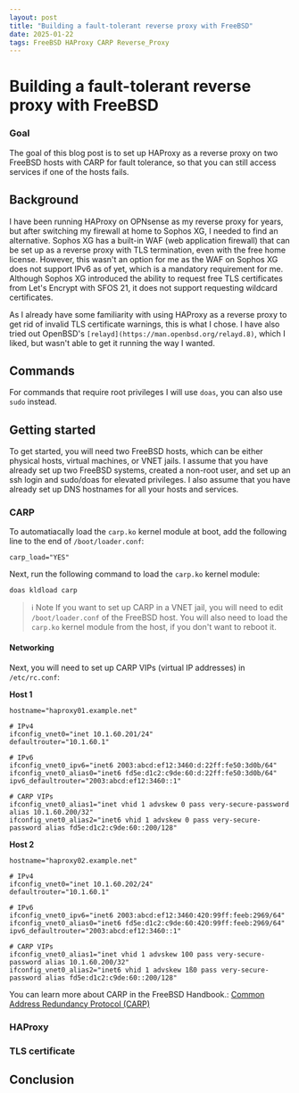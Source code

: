 ```yaml
---
layout: post
title: "Building a fault-tolerant reverse proxy with FreeBSD"
date: 2025-01-22
tags: FreeBSD HAProxy CARP Reverse_Proxy
---
```


# Building a fault-tolerant reverse proxy with FreeBSD

### Goal

The goal of this blog post is to set up HAProxy as a reverse proxy on two FreeBSD hosts with CARP for fault tolerance, so that you can still access services if one of the hosts fails.

## Background

I have been running HAProxy on OPNsense as my reverse proxy for years, but after switching my firewall at home to Sophos XG, I needed to find an alternative.
Sophos XG has a built-in WAF (web application firewall) that can be set up as a reverse proxy with TLS termination, even with the free home license.
However, this wasn't an option for me as the WAF on Sophos XG does not support IPv6 as of yet, which is a mandatory requirement for me.
Although Sophos XG introduced the ability to request free TLS certificates from Let's Encrypt with SFOS 21, it does not support requesting wildcard certificates.

As I already have some familiarity with using HAProxy as a reverse proxy to get rid of invalid TLS certificate warnings, this is what I chose.
I have also tried out OpenBSD's `[relayd](https://man.openbsd.org/relayd.8)`, which I liked, but wasn't able to get it running the way I wanted.

## Commands

For commands that require root privileges I will use `doas`, you can also use `sudo` instead.

## Getting started

To get started, you will need two FreeBSD hosts, which can be either physical hosts, virtual machines, or VNET jails.
I assume that you have already set up two FreeBSD systems, created a non-root user, and set up an ssh login and sudo/doas for elevated privileges.
I also assume that you have already set up DNS hostnames for all your hosts and services.


### CARP

To automatiacally load the `carp.ko` kernel module at boot, add the following line to the end of `/boot/loader.conf`:
```shell
carp_load="YES"
```

Next, run the following command to load the `carp.ko` kernel module:
```
doas kldload carp
```

> ℹ️ Note
> If you want to set up CARP in a VNET jail, you will need to edit `/boot/loader.conf` of the FreeBSD host.
> You will also need to load the `carp.ko` kernel module from the host, if you don't want to reboot it.

#### Networking

Next, you will need to set up CARP VIPs (virtual IP addresses) in `/etc/rc.conf`:

**Host 1**
```
hostname="haproxy01.example.net"

# IPv4
ifconfig_vnet0="inet 10.1.60.201/24"
defaultrouter="10.1.60.1"

# IPv6
ifconfig_vnet0_ipv6="inet6 2003:abcd:ef12:3460:d:22ff:fe50:3d0b/64"
ifconfig_vnet0_alias0="inet6 fd5e:d1c2:c9de:60:d:22ff:fe50:3d0b/64"
ipv6_defaultrouter="2003:abcd:ef12:3460::1"

# CARP VIPs
ifconfig_vnet0_alias1="inet vhid 1 advskew 0 pass very-secure-password alias 10.1.60.200/32"
ifconfig_vnet0_alias2="inet6 vhid 1 advskew 0 pass very-secure-password alias fd5e:d1c2:c9de:60::200/128"
```

**Host 2**
```
hostname="haproxy02.example.net"

# IPv4
ifconfig_vnet0="inet 10.1.60.202/24"
defaultrouter="10.1.60.1"

# IPv6
ifconfig_vnet0_ipv6="inet6 2003:abcd:ef12:3460:420:99ff:feeb:2969/64"
ifconfig_vnet0_alias0="inet6 fd5e:d1c2:c9de:60:420:99ff:feeb:2969/64"
ipv6_defaultrouter="2003:abcd:ef12:3460::1"

# CARP VIPs
ifconfig_vnet0_alias1="inet vhid 1 advskew 100 pass very-secure-password alias 10.1.60.200/32"
ifconfig_vnet0_alias2="inet6 vhid 1 advskew 1ß0 pass very-secure-password alias fd5e:d1c2:c9de:60::200/128"
```

You can learn more about CARP in the FreeBSD Handbook.: [Common Address Redundancy Protocol (CARP)](https://docs.freebsd.org/en/books/handbook/advanced-networking/#carp)

### HAProxy

### TLS certificate

## Conclusion


